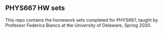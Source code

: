 ## PHYS667 HW sets
This repo contains the homework sets completed for PHYS667, taught by Professor Federica Bianco at the University of Delaware, Spring 2020.
